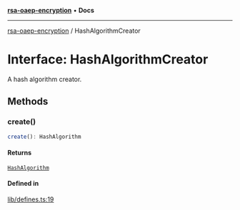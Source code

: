 [**rsa-oaep-encryption**](../README.md) • **Docs**

***

[rsa-oaep-encryption](../README.md) / HashAlgorithmCreator

# Interface: HashAlgorithmCreator

A hash algorithm creator.

## Methods

### create()

```ts
create(): HashAlgorithm
```

#### Returns

[`HashAlgorithm`](HashAlgorithm.md)

#### Defined in

[lib/defines.ts:19](https://github.com/JiangJie/rsa-oaep-encryption/blob/dfe951b5281117ed87c26600202442b83c94c043/src/lib/defines.ts#L19)
